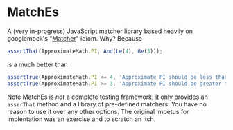 MatchEs
=======

A (very in-progress) JavaScript matcher library based heavily on googlemock's "[Matcher][1]" idiom. Why? Because
```javascript
assertThat(ApproximateMath.PI, And(Le(4), Ge(3)));
```
is a much better than
```javascript
assertTrue(ApproximateMath.PI <= 4, 'Approximate PI should be less than or equal to 4');
assertTrue(ApproximateMath.PI >= 3, 'Approximate PI should be greater than or equal to 3');
```
Note MatchEs is _not_ a complete testing framework; it only provides an `asserThat` method and
a library of pre-defined matchers. You have no reason to use it over any other options. The original
impetus for implentation was an exercise and to scratch an itch.

[1]:https://code.google.com/p/googlemock/wiki/CheatSheet#Matchers
